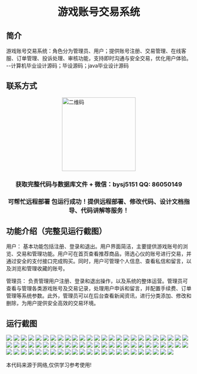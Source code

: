 <p><h1 align="center">游戏账号交易系统</h1></p>

## 简介
游戏账号交易系统：角色分为管理员、用户；提供账号注册、交易管理、在线客服、订单管理、投诉处理、审核功能，支持即时沟通与安全交易，优化用户体验。    --计算机毕业设计源码；毕设源码；java毕业设计源码


## 联系方式
<img src="https://bs-1329754181.cos.ap-shanghai.myqcloud.com/wx.jpg" alt="二维码" style="display: block; margin: 0 auto;" width="200px">
<p><h3 align="center">获取完整代码与数据库文件 + 微信：bysj5151 QQ: 86050149</h3></p>
<p><h3 align="center">可帮忙远程部署 包运行成功！提供远程部署、修改代码、设计文档指导、代码讲解等服务！</h3></p>

## 功能介绍（完整见运行截图）
用户： 基本功能包括注册、登录和退出。用户界面简洁，主要提供游戏账号的浏览、交易和管理功能。用户可在首页查看推荐商品，筛选心仪的账号进行交易，并通过安全的支付接口完成购买。同时，用户可管理个人信息、查看私信和留言，以及浏览和管理收藏的账号。  

管理员： 负责管理用户注册、登录和退出操作，以及系统的整体运营。管理员可查看与管理各类游戏账号及交易记录，处理用户申诉和留言，并配置手续费、订单管理等系统参数。此外，管理员可以在后台查看新闻资讯，进行分类添加、修改和删除，为用户提供安全高效的交易环境。


## 运行截图
![](https://bs-1329754181.cos.ap-shanghai.myqcloud.com/ssm/GameAccountTradingSystem/img/001.jpg)
![](https://bs-1329754181.cos.ap-shanghai.myqcloud.com/ssm/GameAccountTradingSystem/img/002.jpg)
![](https://bs-1329754181.cos.ap-shanghai.myqcloud.com/ssm/GameAccountTradingSystem/img/003.jpg)
![](https://bs-1329754181.cos.ap-shanghai.myqcloud.com/ssm/GameAccountTradingSystem/img/004.jpg)
![](https://bs-1329754181.cos.ap-shanghai.myqcloud.com/ssm/GameAccountTradingSystem/img/005.jpg)
![](https://bs-1329754181.cos.ap-shanghai.myqcloud.com/ssm/GameAccountTradingSystem/img/006.jpg)
![](https://bs-1329754181.cos.ap-shanghai.myqcloud.com/ssm/GameAccountTradingSystem/img/007.jpg)
![](https://bs-1329754181.cos.ap-shanghai.myqcloud.com/ssm/GameAccountTradingSystem/img/008.jpg)
![](https://bs-1329754181.cos.ap-shanghai.myqcloud.com/ssm/GameAccountTradingSystem/img/009.jpg)
![](https://bs-1329754181.cos.ap-shanghai.myqcloud.com/ssm/GameAccountTradingSystem/img/010.jpg)
![](https://bs-1329754181.cos.ap-shanghai.myqcloud.com/ssm/GameAccountTradingSystem/img/011.jpg)
![](https://bs-1329754181.cos.ap-shanghai.myqcloud.com/ssm/GameAccountTradingSystem/img/012.jpg)
![](https://bs-1329754181.cos.ap-shanghai.myqcloud.com/ssm/GameAccountTradingSystem/img/013.jpg)
![](https://bs-1329754181.cos.ap-shanghai.myqcloud.com/ssm/GameAccountTradingSystem/img/014.jpg)
![](https://bs-1329754181.cos.ap-shanghai.myqcloud.com/ssm/GameAccountTradingSystem/img/015.jpg)
![](https://bs-1329754181.cos.ap-shanghai.myqcloud.com/ssm/GameAccountTradingSystem/img/016.jpg)
![](https://bs-1329754181.cos.ap-shanghai.myqcloud.com/ssm/GameAccountTradingSystem/img/017.jpg)
![](https://bs-1329754181.cos.ap-shanghai.myqcloud.com/ssm/GameAccountTradingSystem/img/018.jpg)
![](https://bs-1329754181.cos.ap-shanghai.myqcloud.com/ssm/GameAccountTradingSystem/img/019.jpg)
![](https://bs-1329754181.cos.ap-shanghai.myqcloud.com/ssm/GameAccountTradingSystem/img/020.jpg)
![](https://bs-1329754181.cos.ap-shanghai.myqcloud.com/ssm/GameAccountTradingSystem/img/021.jpg)
![](https://bs-1329754181.cos.ap-shanghai.myqcloud.com/ssm/GameAccountTradingSystem/img/022.jpg)
![](https://bs-1329754181.cos.ap-shanghai.myqcloud.com/ssm/GameAccountTradingSystem/img/023.jpg)
![](https://bs-1329754181.cos.ap-shanghai.myqcloud.com/ssm/GameAccountTradingSystem/img/024.jpg)
![](https://bs-1329754181.cos.ap-shanghai.myqcloud.com/ssm/GameAccountTradingSystem/img/025.jpg)
![](https://bs-1329754181.cos.ap-shanghai.myqcloud.com/ssm/GameAccountTradingSystem/img/026.jpg)
![](https://bs-1329754181.cos.ap-shanghai.myqcloud.com/ssm/GameAccountTradingSystem/img/027.jpg)
![](https://bs-1329754181.cos.ap-shanghai.myqcloud.com/ssm/GameAccountTradingSystem/img/028.jpg)
![](https://bs-1329754181.cos.ap-shanghai.myqcloud.com/ssm/GameAccountTradingSystem/img/029.jpg)
![](https://bs-1329754181.cos.ap-shanghai.myqcloud.com/ssm/GameAccountTradingSystem/img/030.jpg)
![](https://bs-1329754181.cos.ap-shanghai.myqcloud.com/ssm/GameAccountTradingSystem/img/031.jpg)
![](https://bs-1329754181.cos.ap-shanghai.myqcloud.com/ssm/GameAccountTradingSystem/img/032.jpg)
![](https://bs-1329754181.cos.ap-shanghai.myqcloud.com/ssm/GameAccountTradingSystem/img/033.jpg)
![](https://bs-1329754181.cos.ap-shanghai.myqcloud.com/ssm/GameAccountTradingSystem/img/034.jpg)
![](https://bs-1329754181.cos.ap-shanghai.myqcloud.com/ssm/GameAccountTradingSystem/img/035.jpg)
![](https://bs-1329754181.cos.ap-shanghai.myqcloud.com/ssm/GameAccountTradingSystem/img/036.jpg)
![](https://bs-1329754181.cos.ap-shanghai.myqcloud.com/ssm/GameAccountTradingSystem/img/037.jpg)
![](https://bs-1329754181.cos.ap-shanghai.myqcloud.com/ssm/GameAccountTradingSystem/img/038.jpg)
![](https://bs-1329754181.cos.ap-shanghai.myqcloud.com/ssm/GameAccountTradingSystem/img/039.jpg)
![](https://bs-1329754181.cos.ap-shanghai.myqcloud.com/ssm/GameAccountTradingSystem/img/040.jpg)
![](https://bs-1329754181.cos.ap-shanghai.myqcloud.com/ssm/GameAccountTradingSystem/img/041.jpg)
![](https://bs-1329754181.cos.ap-shanghai.myqcloud.com/ssm/GameAccountTradingSystem/img/042.jpg)
![](https://bs-1329754181.cos.ap-shanghai.myqcloud.com/ssm/GameAccountTradingSystem/img/043.jpg)
![](https://bs-1329754181.cos.ap-shanghai.myqcloud.com/ssm/GameAccountTradingSystem/img/044.jpg)
![](https://bs-1329754181.cos.ap-shanghai.myqcloud.com/ssm/GameAccountTradingSystem/img/045.jpg)
![](https://bs-1329754181.cos.ap-shanghai.myqcloud.com/ssm/GameAccountTradingSystem/img/046.jpg)
![](https://bs-1329754181.cos.ap-shanghai.myqcloud.com/ssm/GameAccountTradingSystem/img/047.jpg)
![](https://bs-1329754181.cos.ap-shanghai.myqcloud.com/ssm/GameAccountTradingSystem/img/048.jpg)
![](https://bs-1329754181.cos.ap-shanghai.myqcloud.com/ssm/GameAccountTradingSystem/img/049.jpg)
![](https://bs-1329754181.cos.ap-shanghai.myqcloud.com/ssm/GameAccountTradingSystem/img/050.jpg)
![](https://bs-1329754181.cos.ap-shanghai.myqcloud.com/ssm/GameAccountTradingSystem/img/051.jpg)
![](https://bs-1329754181.cos.ap-shanghai.myqcloud.com/ssm/GameAccountTradingSystem/img/052.jpg)
![](https://bs-1329754181.cos.ap-shanghai.myqcloud.com/ssm/GameAccountTradingSystem/img/053.jpg)
![](https://bs-1329754181.cos.ap-shanghai.myqcloud.com/ssm/GameAccountTradingSystem/img/054.jpg)
![](https://bs-1329754181.cos.ap-shanghai.myqcloud.com/ssm/GameAccountTradingSystem/img/055.jpg)
![](https://bs-1329754181.cos.ap-shanghai.myqcloud.com/ssm/GameAccountTradingSystem/img/056.jpg)
![](https://bs-1329754181.cos.ap-shanghai.myqcloud.com/ssm/GameAccountTradingSystem/img/057.jpg)
![](https://bs-1329754181.cos.ap-shanghai.myqcloud.com/ssm/GameAccountTradingSystem/img/058.jpg)
![](https://bs-1329754181.cos.ap-shanghai.myqcloud.com/ssm/GameAccountTradingSystem/img/059.jpg)
![](https://bs-1329754181.cos.ap-shanghai.myqcloud.com/ssm/GameAccountTradingSystem/img/060.jpg)
![](https://bs-1329754181.cos.ap-shanghai.myqcloud.com/ssm/GameAccountTradingSystem/img/061.jpg)
![](https://bs-1329754181.cos.ap-shanghai.myqcloud.com/ssm/GameAccountTradingSystem/img/062.jpg)
![](https://bs-1329754181.cos.ap-shanghai.myqcloud.com/ssm/GameAccountTradingSystem/img/063.jpg)
![](https://bs-1329754181.cos.ap-shanghai.myqcloud.com/ssm/GameAccountTradingSystem/img/064.jpg)
![](https://bs-1329754181.cos.ap-shanghai.myqcloud.com/ssm/GameAccountTradingSystem/img/065.jpg)
![](https://bs-1329754181.cos.ap-shanghai.myqcloud.com/ssm/GameAccountTradingSystem/img/066.jpg)
![](https://bs-1329754181.cos.ap-shanghai.myqcloud.com/ssm/GameAccountTradingSystem/img/067.jpg)
![](https://bs-1329754181.cos.ap-shanghai.myqcloud.com/ssm/GameAccountTradingSystem/img/068.jpg)
![](https://bs-1329754181.cos.ap-shanghai.myqcloud.com/ssm/GameAccountTradingSystem/img/069.jpg)
![](https://bs-1329754181.cos.ap-shanghai.myqcloud.com/ssm/GameAccountTradingSystem/img/070.jpg)
![](https://bs-1329754181.cos.ap-shanghai.myqcloud.com/ssm/GameAccountTradingSystem/img/071.jpg)
![](https://bs-1329754181.cos.ap-shanghai.myqcloud.com/ssm/GameAccountTradingSystem/img/072.jpg)
![](https://bs-1329754181.cos.ap-shanghai.myqcloud.com/ssm/GameAccountTradingSystem/img/073.jpg)

<p>本代码来源于网络,仅供学习参考使用!</p>
